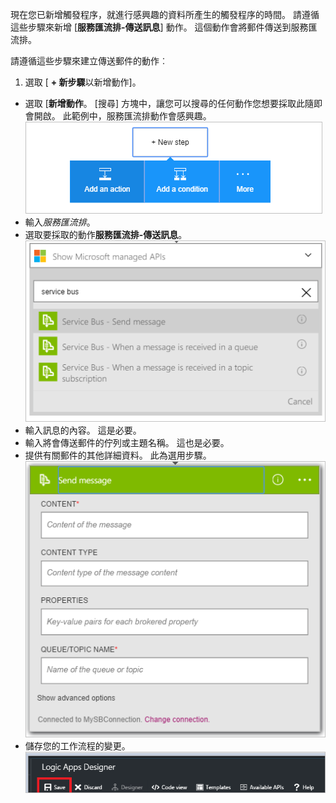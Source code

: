 現在您已新增觸發程序，就進行感興趣的資料所產生的觸發程序的時間。 請遵循這些步驟來新增 [**服務匯流排-傳送訊息**] 動作。 這個動作會將郵件傳送到服務匯流排。  

請遵循這些步驟來建立傳送郵件的動作︰  

1. 選取 [ **+ 新步驟**以新增動作]。  
- 選取 [**新增動作**。 [搜尋] 方塊中，讓您可以搜尋的任何動作您想要採取此隨即會開啟。 此範例中，服務匯流排動作會感興趣。    
![服務匯流排動作圖像 1](./media/connectors-create-api-servicebus/action-1.png)   
- 輸入*服務匯流排*。  
- 選取要採取的動作**服務匯流排-傳送訊息**。  
![服務匯流排動作圖像 2](./media/connectors-create-api-servicebus/action-2.png)    
- 輸入訊息的內容。 這是必要。  
- 輸入將會傳送郵件的佇列或主題名稱。 這也是必要。   
- 提供有關郵件的其他詳細資料。 此為選用步驟。     
![服務匯流排動作圖像 3](./media/connectors-create-api-servicebus/action-3.png)    
- 儲存您的工作流程的變更。   
![服務匯流排動作圖像 4](./media/connectors-create-api-servicebus/action-4.png)     
